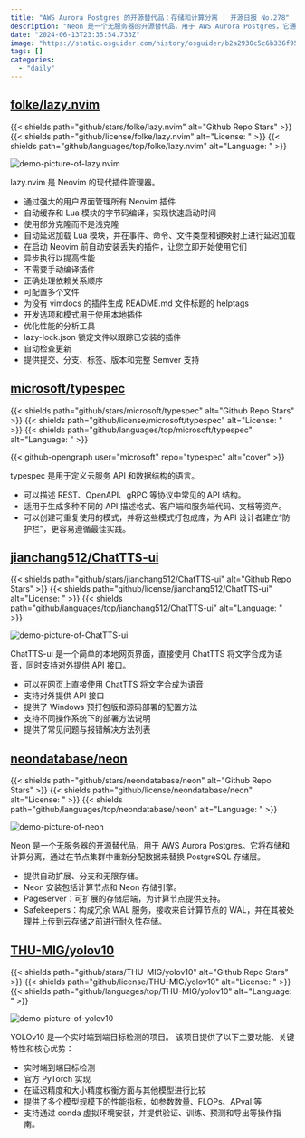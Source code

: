 ```yaml
---
title: "AWS Aurora Postgres 的开源替代品：存储和计算分离 | 开源日报 No.278"
description: "Neon 是一个无服务器的开源替代品，用于 AWS Aurora Postgres，它通过重新分配数据来替换 PostgreSQL 的存储层，提供自动扩展、分支和无限存储。Neon 安装包括计算节点和 Neon 存储引擎，以及可扩展的存储后端 Pageserver 和构成冗余 WAL 服务的 Safekeepers。这些功能使 Neon 成为一个强大的工具，为用户提供高效的数据存储和计算支持。"
date: "2024-06-13T23:35:54.733Z"
image: "https://static.osguider.com/history/osguider/b2a2930c5c6b336f959914a056116d9c.png"
tags: []
categories:
  - "daily"
---
```


## [folke/lazy.nvim](https://github.com/folke/lazy.nvim)

{{< shields path="github/stars/folke/lazy.nvim" alt="Github Repo Stars" >}} {{< shields path="github/license/folke/lazy.nvim" alt="License: " >}} {{< shields path="github/languages/top/folke/lazy.nvim" alt="Language: " >}}

![demo-picture-of-lazy.nvim](https://static.osguider.com/subject/github/folke/lazy.nvim/345a3198dfde010dd6f9a7583424bfc6.png)

lazy.nvim 是 Neovim 的现代插件管理器。

- 通过强大的用户界面管理所有 Neovim 插件
- 自动缓存和 Lua 模块的字节码编译，实现快速启动时间
- 使用部分克隆而不是浅克隆
- 自动延迟加载 Lua 模块，并在事件、命令、文件类型和键映射上进行延迟加载
- 在启动 Neovim 前自动安装丢失的插件，让您立即开始使用它们
- 异步执行以提高性能
- 不需要手动编译插件
- 正确处理依赖关系顺序
- 可配置多个文件
- 为没有 vimdocs 的插件生成 README.md 文件标题的 helptags
- 开发选项和模式用于使用本地插件
- 优化性能的分析工具
- lazy-lock.json 锁定文件以跟踪已安装的插件
- 自动检查更新
- 提供提交、分支、标签、版本和完整 Semver 支持
  
## [microsoft/typespec](https://github.com/microsoft/typespec)

{{< shields path="github/stars/microsoft/typespec" alt="Github Repo Stars" >}} {{< shields path="github/license/microsoft/typespec" alt="License: " >}} {{< shields path="github/languages/top/microsoft/typespec" alt="Language: " >}}

{{< github-opengraph user="microsoft" repo="typespec" alt="cover" >}}

typespec 是用于定义云服务 API 和数据结构的语言。

- 可以描述 REST、OpenAPI、gRPC 等协议中常见的 API 结构。
- 适用于生成多种不同的 API 描述格式、客户端和服务端代码、文档等资产。
- 可以创建可重复使用的模式，并将这些模式打包成库，为 API 设计者建立“防护栏”，更容易遵循最佳实践。
  
## [jianchang512/ChatTTS-ui](https://github.com/jianchang512/ChatTTS-ui)

{{< shields path="github/stars/jianchang512/ChatTTS-ui" alt="Github Repo Stars" >}} {{< shields path="github/license/jianchang512/ChatTTS-ui" alt="License: " >}} {{< shields path="github/languages/top/jianchang512/ChatTTS-ui" alt="Language: " >}}

![demo-picture-of-ChatTTS-ui](https://static.osguider.com/subject/github/jianchang512/ChatTTS-ui/3103d1816b722ec50409e3e1db065634.png)

ChatTTS-ui 是一个简单的本地网页界面，直接使用 ChatTTS 将文字合成为语音，同时支持对外提供 API 接口。

- 可以在网页上直接使用 ChatTTS 将文字合成为语音
- 支持对外提供 API 接口
- 提供了 Windows 预打包版和源码部署的配置方法
- 支持不同操作系统下的部署方法说明
- 提供了常见问题与报错解决方法列表
  
## [neondatabase/neon](https://github.com/neondatabase/neon)

{{< shields path="github/stars/neondatabase/neon" alt="Github Repo Stars" >}} {{< shields path="github/license/neondatabase/neon" alt="License: " >}} {{< shields path="github/languages/top/neondatabase/neon" alt="Language: " >}}

![demo-picture-of-neon](https://static.osguider.com/subject/github/neondatabase/neon/94db1363b5882100262e623ddf10d5ee.png)

Neon 是一个无服务器的开源替代品，用于 AWS Aurora Postgres。它将存储和计算分离，通过在节点集群中重新分配数据来替换 PostgreSQL 存储层。

- 提供自动扩展、分支和无限存储。
- Neon 安装包括计算节点和 Neon 存储引擎。
- Pageserver：可扩展的存储后端，为计算节点提供支持。
- Safekeepers：构成冗余 WAL 服务，接收来自计算节点的 WAL，并在其被处理并上传到云存储之前进行耐久性存储。
  
## [THU-MIG/yolov10](https://github.com/THU-MIG/yolov10)

{{< shields path="github/stars/THU-MIG/yolov10" alt="Github Repo Stars" >}} {{< shields path="github/license/THU-MIG/yolov10" alt="License: " >}} {{< shields path="github/languages/top/THU-MIG/yolov10" alt="Language: " >}}

![demo-picture-of-yolov10](https://static.osguider.com/subject/github/THU-MIG/yolov10/4f981f91e794c11e5e42482bf7a67544.svg)

YOLOv10 是一个实时端到端目标检测的项目。
该项目提供了以下主要功能、关键特性和核心优势：

- 实时端到端目标检测
- 官方 PyTorch 实现
- 在延迟精度和大小精度权衡方面与其他模型进行比较
- 提供了多个模型规模下的性能指标，如参数数量、FLOPs、APval 等
- 支持通过 conda 虚拟环境安装，并提供验证、训练、预测和导出等操作指南。
  
